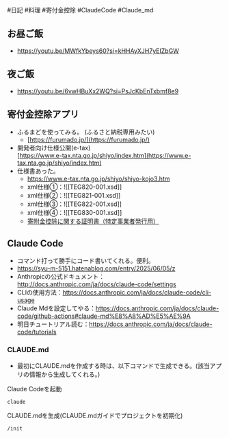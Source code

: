 #日記 #料理 #寄付金控除 #ClaudeCode #Claude_md

## お昼ご飯

- https://youtu.be/MWfkYbeys60?si=kHHAyXJH7yEIZbGW

## 夜ご飯
- https://youtu.be/6vwHBuXx2WQ?si=PsJcKbEnTxbmf8e9

## 寄付金控除アプリ

- ふるまどを使ってみる。  (ふるさと納税専用みたい)
	- [https://furumado.jp/](https://furumado.jp/)
- 開発者向け仕様公開(e-tax)  
[https://www.e-tax.nta.go.jp/shiyo/index.htm](https://www.e-tax.nta.go.jp/shiyo/index.htm)
- 仕様書あった。
	- https://www.e-tax.nta.go.jp/shiyo/shiyo-kojo3.htm
	- xml仕様①：![[TEG820-001.xsd]]
	- xml仕様②：![[TEG821-001.xsd]]
	- xml仕様③：![[TEG822-001.xsd]]
	- xml仕様④：![[TEG830-001.xsd]]
	- [寄附金控除に関する証明書（特定事業者発行用）](https://www.e-tax.nta.go.jp/cps/tokukifupdf.pdf)

## Claude Code

- コマンド打って勝手にコード書いてくれる。便利。
- https://syu-m-5151.hatenablog.com/entry/2025/06/05/z
- Anthropicの公式ドキュメント：http://docs.anthropic.com/ja/docs/claude-code/settings
- CLIの使用方法：https://docs.anthropic.com/ja/docs/claude-code/cli-usage
- Claude Mdを設定してやる：https://docs.anthropic.com/ja/docs/claude-code/github-actions#claude-md%E8%A8%AD%E5%AE%9A
- 明日チュートリアル読む：https://docs.anthropic.com/ja/docs/claude-code/tutorials
### CLAUDE.md

 - 最初にCLAUDE.mdを作成する時は、以下コマンドで生成できる。(該当アプリの情報から生成してくれる。)

Claude Codeを起動

```
claude
```

CLAUDE.mdを生成(CLAUDE.mdガイドでプロジェクトを初期化)
```
/init
```

